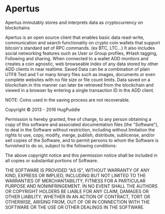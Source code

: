 Apertus
===

Apertus immutably stores and interprets data as cryptocurrency on blockchains

Apertus is an open source client that enables basic data read-write, communication and search functionality on crypto coin wallets that support bitcoin's standard set of RPC commands. (ex BTC, LTC...)  It also includes social networking features such as User or Group profiles,  #Hash tagging, Following and sharing.  When connected to a wallet ADD monitors and creates a coin agnostic, web browseable index of any data stored by other ADD clients in near realtime. Saved Data can be a combination of plain UTF8 Text and 1 or many binary files such as images, documents or even complete websites with no file size or file count limits. Data saved on a blockchain in this manner can later be retrieved from the blockchain and viewed in a browser by entering a single transaction ID in the ADD client.

NOTE: Coins used in the saving process are not recoverable. 


Copyright ©  2013 - 2016 HugPuddle

Permission is hereby granted, free of charge, to any person obtaining a copy of this software and associated 
documentation files (the "Software"), to deal in the Software without restriction, including without limitation 
the rights to use, copy, modify, merge, publish, distribute, sublicense, and/or sell copies of the Software, and 
to permit persons to whom the Software is furnished to do so, subject to the following conditions:

The above copyright notice and this permission notice shall be included in all copies or substantial portions of 
Software.


THE SOFTWARE IS PROVIDED "AS IS", WITHOUT WARRANTY OF ANY KIND, EXPRESS OR IMPLIED, INCLUDING BUT NOT LIMITED 
TO THE WARRANTIES OF MERCHANTABILITY, FITNESS FOR A PARTICULAR PURPOSE AND NONINFRINGEMENT. IN NO EVENT SHALL
THE AUTHORS OR COPYRIGHT HOLDERS BE LIABLE FOR ANY CLAIM, DAMAGES OR OTHER LIABILITY, WHETHER IN AN ACTION OF 
CONTRACT, TORT OR OTHERWISE, ARISING FROM, OUT OF OR IN CONNECTION WITH THE SOFTWARE OR THE USE OR OTHER DEALINGS 
IN THE SOFTWARE.

